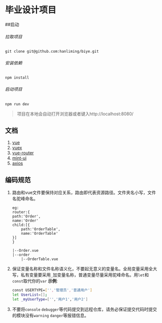 # 毕业设计项目

##启动

###### 拉取项目
```
git clone git@github.com:hanliming/biye.git
```

###### 安装依赖
```
npm install
```

###### 启动项目
```
npm run dev
```
>项目在本地会自动打开浏览器或者键入http://localhost:8080/


## 文档
1. [vue](https://cn.vuejs.org)
2. [vuex](https://vuex.vuejs.org)
3. [vue-router](https://router.vuejs.org)
4. [mint-ui](https://mint-ui.github.io/#!/zh-cn)
5. [axios](https://github.com/axios/axios)

## 编码规范

1. 路由和vue文件要保持对应关系，路由即代表资源路径。文件夹名小写，文件名驼峰命名。
    ```
    eg:
    router:{
    path:'Order',
    name:'Order'
    child:[{
        path:'OrderTable',
        name:'OrderTable'
    }]
    }
    ```
    ```z
    |--Order.vue
    |--order
        |--OrderTable.vue
    ```

2. 保证变量名称和文件名称语义化，不要起无意义的变量名。全局变量采用全大写，私有变量要采用`_`加变量名称，普通变量尽量采用驼峰命名。用`let`和`const`取代你的`var`
    __示例__:
    ```bash
    const USERTYPE=['','管理员','普通用户']
    let UserList=[];
    let _myUserType=['','用户1','用户2']
    ```

3. 不要将`console` `debugger`等代码提交到远程仓库，请务必保证提交代码时提交的模块没有`warning` `danger`等报错信息。